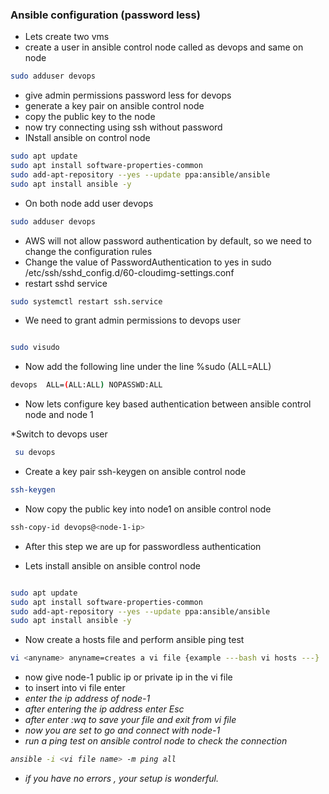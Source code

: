 ### Ansible configuration (password less)
* Lets create two vms
* create a user in ansible control node called as devops and same on node
 ```bash
 sudo adduser devops
```

* give admin permissions password less for devops
* generate a key pair on ansible control node
* copy the public key to the node
* now try connecting using ssh without password
* INstall ansible on control node 

```bash 
sudo apt update
sudo apt install software-properties-common
sudo add-apt-repository --yes --update ppa:ansible/ansible
sudo apt install ansible -y
```

* On both node add user devops
```bash
sudo adduser devops
```

* AWS will not allow password authentication by default, so we need to change the configuration rules
* Change the value of PasswordAuthentication to yes in sudo  /etc/ssh/sshd_config.d/60-cloudimg-settings.conf
* restart sshd service
```bash
sudo systemctl restart ssh.service
```
* We need to grant admin permissions to devops user
```bash 

sudo visudo
```
* Now add the following line under the line %sudo (ALL=ALL)
```bash
devops  ALL=(ALL:ALL) NOPASSWD:ALL
```

* Now lets configure key based authentication between ansible control node and node 1

*Switch to devops user
```bash
 su devops
 ```

* Create a key pair ssh-keygen on ansible control node
```bash 
ssh-keygen
```

* Now copy the public key into node1 on ansible control node
```bash
ssh-copy-id devops@<node-1-ip>
```
* After this step we are up for passwordless authentication

* Lets install ansible on ansible control node
```bash

sudo apt update
sudo apt install software-properties-common
sudo add-apt-repository --yes --update ppa:ansible/ansible
sudo apt install ansible -y
```
* Now create a hosts file and perform ansible ping test
```bash
vi <anyname> anyname=creates a vi file {example ---bash vi hosts ---}
```
* now give node-1 public ip or private ip in the vi file 
* to insert into vi file enter <i>
* enter the ip address of node-1
* after entering the ip address enter Esc 
* after enter :wq   to save your file and exit from vi file
* now you are set to go and connect with node-1
* run a ping test on ansible control node to check the connection
```bash 
ansible -i <vi file name> -m ping all 
```
* if you have no errors , your setup is wonderful. 
